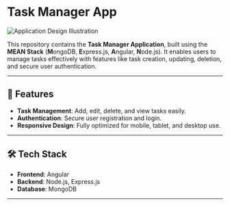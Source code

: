 # Task Manager App  

![Application Design Illustration](App_Illustration.jpeg)  

This repository contains the **Task Manager Application**, built using the **MEAN Stack** (**M**ongoDB, **E**xpress.js, **A**ngular, **N**ode.js). It enables users to manage tasks effectively with features like task creation, updating, deletion, and secure user authentication.  

---

## 🚀 Features  

- **Task Management**: Add, edit, delete, and view tasks easily.  
- **Authentication**: Secure user registration and login.  
- **Responsive Design**: Fully optimized for mobile, tablet, and desktop use.  

---

## 🛠 Tech Stack  

- **Frontend**: Angular  
- **Backend**: Node.js, Express.js  
- **Database**: MongoDB  

---
